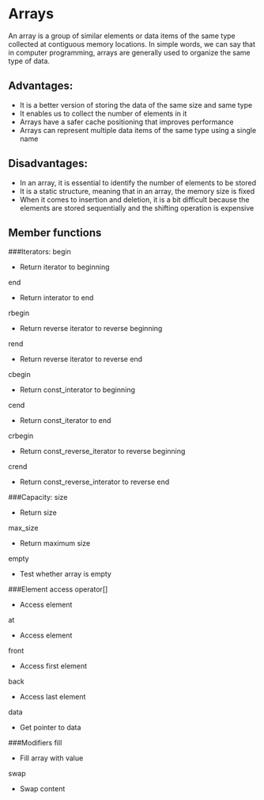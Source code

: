 
# Arrays

An array is a group of similar elements or data items of the same type collected at contiguous memory locations. In simple words, we can say that in computer programming, arrays are generally used to organize the same type of data.


## Advantages:
- It is a better version of storing the data of the same size and same type
- It enables us to collect the number of elements in it
- Arrays have a safer cache positioning that improves performance
- Arrays can represent multiple data items of the same type using a single name

## Disadvantages:
- In an array, it is essential to identify the number of elements to be stored
- It is a static structure, meaning that in an array, the memory size is fixed
- When it comes to insertion and deletion, it is a bit difficult because the elements are stored sequentially and the shifting operation is expensive

## Member functions
###Iterators:
begin
- Return iterator to beginning

end
- Return interator to end

rbegin
- Return reverse iterator to reverse beginning

rend
- Return reverse iterator to reverse end

cbegin
- Return const_interator to beginning

cend
- Return const_iterator to end

crbegin
- Return const_reverse_iterator to reverse beginning

crend
- Return const_reverse_interator to reverse end

###Capacity:
size
- Return size

max_size
- Return maximum size

empty
- Test whether array is empty

###Element access
operator[]
- Access element

at
- Access element

front
- Access first element

back
- Access last element

data
- Get pointer to data

###Modifiers
fill 
- Fill array with value

swap
- Swap content

